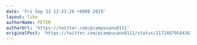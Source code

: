 ```yaml
---
date: 'Fri Sep 13 12:31:26 +0000 2019'
layout: like
authorName: PETER
authorUrl: 'https://twitter.com/pcampusano8111'
originalPost: 'https://twitter.com/pcampusano8111/status/1172487954436120577'
---
```

